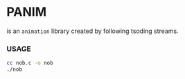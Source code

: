 # PANIM

is an `animation` library created by following tsoding streams.

### USAGE

```bash
cc nob.c -o nob
./nob
```

